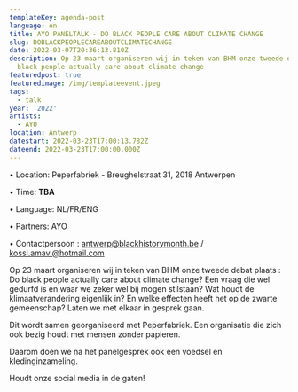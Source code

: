 ```yaml
---
templateKey: agenda-post
language: en
title: AYO PANELTALK - DO BLACK PEOPLE CARE ABOUT CLIMATE CHANGE
slug: DOBLACKPEOPLECAREABOUTCLIMATECHANGE
date: 2022-03-07T20:36:13.810Z
description: Op 23 maart organiseren wij in teken van BHM onze tweede debat plaats - Do
  black people actually care about climate change
featuredpost: true
featuredimage: /img/templateevent.jpeg
tags:
  - talk
year: '2022'
artists:
  - AYO
location: Antwerp
datestart: 2022-03-23T17:00:13.782Z
dateend: 2022-03-23T17:00:00.000Z
---
```

•	Location: Peperfabriek - Breughelstraat 31, 2018 Antwerpen

•	Time: **TBA**

•	Language: NL/FR/ENG

•	Partners: AYO

•	Contactpersoon : antwerp@blackhistorymonth.be / kossi.amavi@hotmail.com



Op 23 maart organiseren wij in teken van BHM onze tweede debat plaats : Do black people actually care about climate change? Een vraag die wel gedurfd is en waar we zeker wel bij mogen stilstaan? Wat houdt de klimaatverandering eigenlijk in? En welke effecten heeft het op de zwarte gemeenschap? Laten we met elkaar in gesprek gaan.

Dit wordt samen georganiseerd met Peperfabriek. Een organisatie die zich ook bezig houdt met mensen zonder papieren.

Daarom doen we na het panelgesprek ook een voedsel en kledinginzameling.

Houdt onze social media in de gaten!
